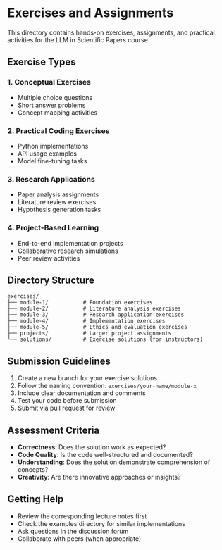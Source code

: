 # Exercises and Assignments

This directory contains hands-on exercises, assignments, and practical activities for the LLM in Scientific Papers course.

## Exercise Types

### 1. **Conceptual Exercises**
- Multiple choice questions
- Short answer problems
- Concept mapping activities

### 2. **Practical Coding Exercises**
- Python implementations
- API usage examples
- Model fine-tuning tasks

### 3. **Research Applications**
- Paper analysis assignments
- Literature review exercises
- Hypothesis generation tasks

### 4. **Project-Based Learning**
- End-to-end implementation projects
- Collaborative research simulations
- Peer review activities

## Directory Structure

```
exercises/
├── module-1/           # Foundation exercises
├── module-2/           # Literature analysis exercises
├── module-3/           # Research application exercises
├── module-4/           # Implementation exercises
├── module-5/           # Ethics and evaluation exercises
├── projects/           # Larger project assignments
└── solutions/          # Exercise solutions (for instructors)
```

## Submission Guidelines

1. Create a new branch for your exercise solutions
2. Follow the naming convention: `exercises/your-name/module-x`
3. Include clear documentation and comments
4. Test your code before submission
5. Submit via pull request for review

## Assessment Criteria

- **Correctness**: Does the solution work as expected?
- **Code Quality**: Is the code well-structured and documented?
- **Understanding**: Does the solution demonstrate comprehension of concepts?
- **Creativity**: Are there innovative approaches or insights?

## Getting Help

- Review the corresponding lecture notes first
- Check the examples directory for similar implementations
- Ask questions in the discussion forum
- Collaborate with peers (when appropriate)